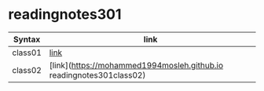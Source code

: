 # readingnotes301

| Syntax  | link                                                                               |
| ------- | ------------------                                                                 |
| class01 | [link](https://mohammed1994mosleh.github.io/readingnotes301class01)                                                                        |
| class02 | [link](https://mohammed1994mosleh.github.io readingnotes301class02)                                                                        |